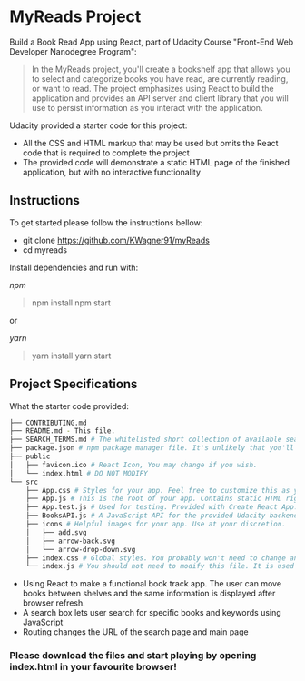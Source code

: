 # MyReads Project

Build a Book Read App using React, part of Udacity Course "Front-End Web Developer Nanodegree Program":
> In the MyReads project, you'll create a bookshelf app that allows you to select and categorize books you have read, are currently reading, or want to read. The project emphasizes using React to build the application and provides an API server and client library that you will use to persist information as you interact with the application.

Udacity provided a starter code for this project: 
* All the CSS and HTML markup that may be used but omits the React code that is required to complete the project
* The provided code will demonstrate a static HTML page of the finished application, but with no interactive functionality

## Instructions

To get started please follow the instructions bellow:

* git clone https://github.com/KWagner91/myReads
* cd myreads

Install dependencies and run with:

_npm_

> npm install
> npm start

or

_yarn_

> yarn install
> yarn start


## Project Specifications

What the starter code provided:
```bash
├── CONTRIBUTING.md
├── README.md - This file.
├── SEARCH_TERMS.md # The whitelisted short collection of available search terms for you to use with your app.
├── package.json # npm package manager file. It's unlikely that you'll need to modify this.
├── public
│   ├── favicon.ico # React Icon, You may change if you wish.
│   └── index.html # DO NOT MODIFY
└── src
    ├── App.css # Styles for your app. Feel free to customize this as you desire.
    ├── App.js # This is the root of your app. Contains static HTML right now.
    ├── App.test.js # Used for testing. Provided with Create React App. Testing is encouraged, but not required.
    ├── BooksAPI.js # A JavaScript API for the provided Udacity backend. Instructions for the methods are below.
    ├── icons # Helpful images for your app. Use at your discretion.
    │   ├── add.svg
    │   ├── arrow-back.svg
    │   └── arrow-drop-down.svg
    ├── index.css # Global styles. You probably won't need to change anything here.
    └── index.js # You should not need to modify this file. It is used for DOM rendering only.
```

* Using React to make a functional book track app. The user can move books between shelves and the same information is displayed after browser refresh. 
* A search box lets user search for specific books and keywords using JavaScript
* Routing changes the URL of the search page and main page


### Please download the files and start playing by opening index.html in your favourite browser!
